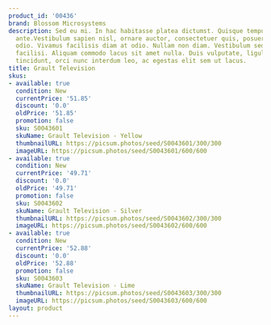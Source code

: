 ```yaml
---
product_id: '00436'
brand: Blossom Microsystems
description: Sed eu mi. In hac habitasse platea dictumst. Quisque tempus purus eu
  ante.Vestibulum sapien nisl, ornare auctor, consectetuer quis, posuere tristique,
  odio. Vivamus facilisis diam at odio. Nullam non diam. Vestibulum sed felis. Nulla
  facilisi. Aliquam commodo lacus sit amet nulla. Duis vulputate, ligula at venenatis
  tincidunt, orci nunc interdum leo, ac egestas elit sem ut lacus.
title: Grault Television
skus:
- available: true
  condition: New
  currentPrice: '51.85'
  discount: '0.0'
  oldPrice: '51.85'
  promotion: false
  sku: S0043601
  skuName: Grault Television - Yellow
  thumbnailURL: https://picsum.photos/seed/S0043601/300/300
  imageURL: https://picsum.photos/seed/S0043601/600/600
- available: true
  condition: New
  currentPrice: '49.71'
  discount: '0.0'
  oldPrice: '49.71'
  promotion: false
  sku: S0043602
  skuName: Grault Television - Silver
  thumbnailURL: https://picsum.photos/seed/S0043602/300/300
  imageURL: https://picsum.photos/seed/S0043602/600/600
- available: true
  condition: New
  currentPrice: '52.88'
  discount: '0.0'
  oldPrice: '52.88'
  promotion: false
  sku: S0043603
  skuName: Grault Television - Lime
  thumbnailURL: https://picsum.photos/seed/S0043603/300/300
  imageURL: https://picsum.photos/seed/S0043603/600/600
layout: product
---
```


